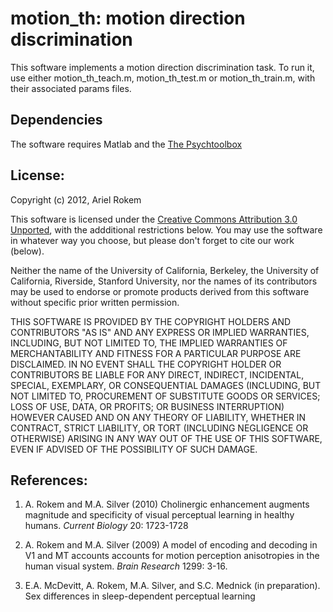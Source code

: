 # motion_th: motion direction discrimination

This software implements a motion direction discrimination task. To run it, use either motion_th_teach.m, motion_th_test.m or motion_th_train.m, with their associated params files. 

## Dependencies

The software requires Matlab and the [The Psychtoolbox](http://www.psychtoolbox.org/HomePage) 

## License:

Copyright (c) 2012, Ariel Rokem

This software is licensed under the [Creative Commons Attribution 3.0 Unported](http://creativecommons.org/licenses/by/3.0/), with the addditional restrictions below. You may use the software in whatever way you choose, but please don't forget to cite our work (below).

Neither the name of the University of California, Berkeley, the University of California, Riverside, Stanford University, nor the names of its contributors may be used to endorse or promote products derived from this software without specific prior written permission.

THIS SOFTWARE IS PROVIDED BY THE COPYRIGHT HOLDERS AND CONTRIBUTORS "AS IS" AND ANY EXPRESS OR IMPLIED WARRANTIES, INCLUDING, BUT NOT LIMITED TO, THE IMPLIED WARRANTIES OF MERCHANTABILITY AND FITNESS FOR A PARTICULAR PURPOSE ARE DISCLAIMED. IN NO EVENT SHALL THE COPYRIGHT HOLDER OR CONTRIBUTORS BE LIABLE FOR ANY DIRECT, INDIRECT, INCIDENTAL, SPECIAL, EXEMPLARY, OR CONSEQUENTIAL DAMAGES (INCLUDING, BUT NOT LIMITED TO, PROCUREMENT OF SUBSTITUTE GOODS OR SERVICES; LOSS OF USE, DATA, OR PROFITS; OR BUSINESS INTERRUPTION) HOWEVER CAUSED AND ON ANY THEORY OF LIABILITY, WHETHER IN CONTRACT, STRICT LIABILITY, OR TORT (INCLUDING NEGLIGENCE OR OTHERWISE) ARISING IN ANY WAY OUT OF THE USE OF THIS SOFTWARE, EVEN IF ADVISED OF THE POSSIBILITY OF SUCH DAMAGE.

## References:

1. A. Rokem and M.A. Silver (2010) Cholinergic enhancement augments
   magnitude and specificity of visual perceptual learning in healthy humans.
   *Current Biology* 20: 1723-1728

2. A. Rokem and M.A. Silver (2009) A model of encoding and decoding in V1
   and MT accounts accounts for motion perception anisotropies in the human
   visual system. *Brain Research* 1299: 3-16.

3. E.A. McDevitt, A. Rokem, M.A. Silver, and S.C. Mednick (in preparation).
   Sex differences in sleep-dependent perceptual learning 
